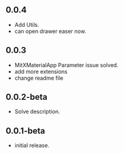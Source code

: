 ## 0.0.4

* Add Utils.
* can open drawer easer now.

## 0.0.3

* MitXMaterialApp Parameter issue solved.
* add more extensions
* change readme file

## 0.0.2-beta

* Solve description.

## 0.0.1-beta

* initial release.
